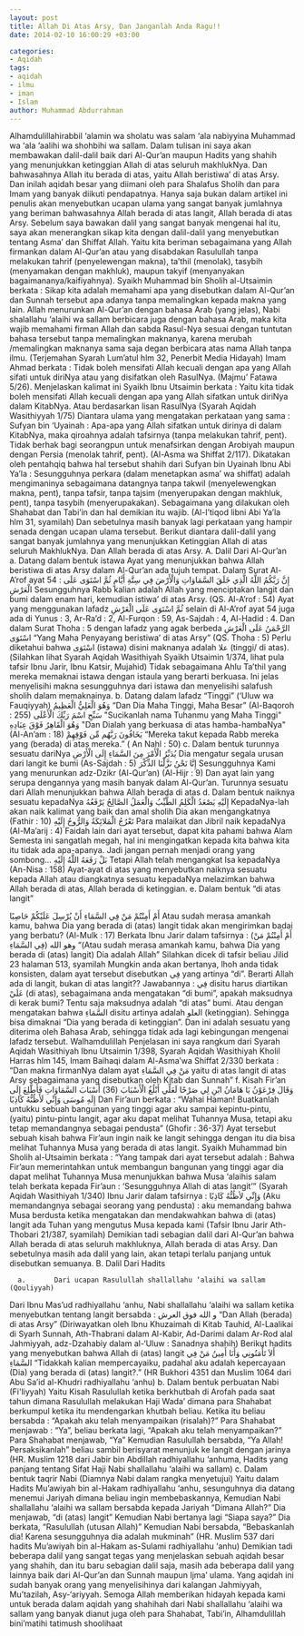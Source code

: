```yaml
---
layout: post
title: Allah Di Atas Arsy, Dan Janganlah Anda Ragu!!
date: 2014-02-10 16:00:29 +03:00

categories:
- Aqidah
tags:
- aqidah
- ilmu
- iman
- Islam
author: Muhammad Abdurrahman
---
```

Alhamdulillahirabbil ‘alamin wa sholatu was salam ‘ala nabiyyina Muhammad wa ‘ala ‘aalihi wa shohbihi wa sallam.
Dalam tulisan ini saya akan membawakan dalil-dalil baik dari Al-Qur’an maupun Hadits yang shahih yang menunjukkan ketinggian Allah di atas seluruh makhlukNya. Dan bahwasahnya Allah itu berada di atas, yaitu Allah beristiwa’ di atas Arsy. Dan inilah aqidah besar yang diimani oleh para Shalafus Sholih dan para Imam yang banyak diikuti pendapatnya. Hanya saja bukan dalam artikel ini penulis akan menyebutkan ucapan ulama yang sangat banyak jumlahnya yang beriman bahwasahnya Allah berada di atas langit, Allah berada di atas Arsy.
Sebelum saya bawakan dalil yang sangat banyak mengenai hal itu, saya akan menerangkan sikap kita dengan dalil-dalil yang menyebutkan tentang Asma’ dan Shiffat Allah. Yaitu kita beriman sebagaimana yang Allah firmankan dalam Al-Qur’an atau yang disabdakan Rasulullah tanpa melakukan tahrif (penyelewengan makna), ta’thil (menolak), tasybih (menyamakan dengan makhluk), maupun takyif (menyanyakan bagaimananya/kaifiyahnya).
Syaikh Muhammad bin Sholih al-Utsaimin berkata :
Sikap kita adalah memahami apa yang disebutkan dalam Al-Qur’an dan Sunnah tersebut apa adanya tanpa memalingkan kepada makna yang lain. Allah menurunkan Al-Qur’an dengan bahasa Arab (yang jelas), Nabi shalallahu ‘alaihi wa sallam berbicara juga dengan bahasa Arab, maka kita wajib memahami firman Allah dan sabda Rasul-Nya sesuai dengan tuntutan bahasa tersebut tanpa memalingkan maknanya, karena merubah /memalingkan maknanya sama saja degan berbicara atas nama Allah tanpa ilmu. (Terjemahan Syarah Lum’atul hlm 32, Penerbit Media Hidayah)
Imam Ahmad berkata : Tidak boleh mensifati Allah kecuali dengan apa yang Allah sifati untuk diriNya atau yang disifatkan oleh RasulNya. (Majmu’ Fatawa 5/26). Menjelaskan kalimat ini Syaikh Ibnu Utsaimin berkata : Yaitu kita tidak boleh mensifati Allah kecuali dengan apa yang Allah sifatkan untuk diriNya dalam KitabNya. Atau berdasarkan lisan RasulNya (Syarah Aqidah Wasithiyyah 1/75)
Diantara ulama yang mengatakan perkataan yang sama :
Sufyan bin ‘Uyainah : Apa-apa yang Allah sifatkan untuk dirinya di dalam KitabNya, maka qiroahnya adalah tafsirnya (tanpa melakukan tahrif, pent). Tidak berhak bagi seorangpun untuk menafsirkan dengan Arobiyah maupun dengan Persia (menolak tahrif, pent). (Al-Asma wa Shiffat 2/117). Dikatakan oleh pentahqiq bahwa hal tersebut shahih dari Sufyan bin Uyainah
Ibnu Abi Ya’la : Sesungguhnya perkara (dalam menetapkan asma’ wa shiffat) adalah mengimaninya sebagaimana datangnya tanpa takwil (menyelewengkan makna, pent), tanpa tafsir, tanpa tajsim (menyerupakan dengan makhluk, pent), tanpa tasybih (menyerupakakan). Sebagaimana yang dilakukan oleh Shahabat dan Tabi’in dan hal demikian itu wajib. (Al-I’tiqod libni Abi Ya’la hlm 31, syamilah)
Dan sebetulnya masih banyak lagi perkataan yang hampir senada dengan ucapan ulama tersebut.
Berikut diantara dalil-dalil yang sangat banyak jumlahnya yang menunjukkan Ketinggian Allah di atas seluruh MakhlukNya. Dan Allah berada di atas Arsy.
      A.    Dalil Dari Al-Qur’an
     a.      Datang dalam bentuk istawa
Ayat yang menunjukkan bahwa Allah beristiwa di atas Arsy dalam Al-Qur’an ada tujuh tempat.
Dalam Surat Al-A’rof ayat 54 :
إِنَّ رَبَّكُمُ اللَّهُ الَّذِي خَلَقَ السَّمَاوَاتِ وَالْأَرْضَ فِي سِتَّةِ أَيَّامٍ ثُمَّ اسْتَوَى عَلَى الْعَرْشِ
Sesungguhnya Rabb kalian adalah Allah yang menciptakan langit dan bumi dalam enam hari, kemudian istiwa’ di atas Arsy. (QS. Al-A’rof : 54)
Ayat yang menggunakan lafadz ثُمَّ اسْتَوَى عَلَى الْعَرْشِ  selain di Al-A’rof ayat 54 juga ada di Yunus : 3, Ar-Ra’d : 2, Al-Furqon : 59, As-Sajdah : 4, Al-Hadid : 4.
Dan dalam Surat Thoha : 5 dengan lafadz yang agak berbeda 
الرَّحْمَنُ عَلَى الْعَرْشِ اسْتَوَى
“Yang Maha Penyayang beristiwa’ di atas Arsy” (QS. Thoha : 5)
Perlu diketahui bahwa اسْتَوَى (istawa) disini maknanya adalah علا (tinggi/ di atas). (Silahkan lihat Syarah Aqidah Wasithiyah Syaikh Utsaimin 1/374, lihat pula tafsir Ibnu Jarir, Ibnu Katsir, Mujahid)
Tidak sebagaimana Ahlu Ta’thil yang mereka memaknai istawa dengan istaula yang berarti berkuasa. Ini jelas menyelisihi makna sesungguhnya dari istawa dan menyelisihi salafush sholih dalam memaknainya.
b.      Datang dalam lafadz “Tinggi” (‘Uluw wa Fauqiyyah)
وَهُوَ الْعَلِيُّ الْعَظِيمُ
“Dan Dia Maha Tinggi, Maha Besar” (Al-Baqoroh : 255)
سَبِّحِ اسْمَ رَبِّكَ الْأَعْلَى
"Sucikanlah nama Tuhanmu yang Maha Tinggi"
وَهُوَ الْقَاهِرُ فَوْقَ عِبَادِهِ
"Dan Dialah yang berkuasa di atas hamba-hambaNya" (Al-An’am : 18)
يَخَافُونَ رَبَّهُم مِّن فَوْقِهِمْ
“Mereka takut kepada Rabb mereka yang (berada) di atas mereka.” ( An Nahl : 50)
c.       Dalam bentuk turunnya sesuatu dariNya
يُدَبِّرُ الْأَمْرَ مِنَ السَّمَاءِ إِلَى الْأَرْضِ
Dia mengatur segala urusan dari langit ke bumi (As-Sajdah : 5)
إِنَّا نَحْنُ نَزَّلْنَا الذِّكْرَ
Sesungguhnya Kami yang menurunkan adz-Dzikr (Al-Qur’an) (Al-Hijr : 9)
Dan ayat lain yang serupa dengannya yang masih banyak dalam Al-Qur’an. Turunnya sesuatu dari Allah menunjukkan bahwa Allah berada di atas
d.      Dalam bentuk naiknya sesuatu kepadaNya
إِلَيْهِ يَصْعَدُ الْكَلِمُ الطَّيِّبُ وَالْعَمَلُ الصَّالِحُ يَرْفَعُهُ
KepadaNya-lah akan naik kalimat yang baik dan amal sholih Dia akan mengangkatnya (Fathir : 10)
تَعْرُجُ الْمَلائِكَةُ وَالرُّوحُ إِلَيْهِ
Para malaikat dan Jibril naik kepadaNya (Al-Ma’arij : 4)
Faidah lain dari ayat tersebut, dapat kita pahami bahwa Alam Semesta ini sangatlah megah, hal ini mengingatkan kepada kita bahwa kita itu tidak ada apa-apanya. Jadi jangan pernah menjadi orang yang sombong…
بَلْ رَفَعَهُ اللَّهُ إِلَيْهِ
Tetapi Allah telah mengangkat Isa kepadaNya (An-Nisa : 158)
Ayat-ayat di atas yang menyebutkan naiknya sesuatu kepada Allah atau diangkatnya sesuatu kepadaNya melazimkan bahwa Allah berada di atas, Allah berada di ketinggian.
e.       Dalam bentuk “di atas langit”

أَمْ أَمِنْتُمْ مَنْ فِي السَّمَاءِ أَنْ يُرْسِلَ عَلَيْكُمْ حَاصِبًا
Atau sudah merasa amankah kamu, bahwa Dia yang berada di (atas) langit tidak akan mengirimkan badai yang berbatu? (Al-Mulk : 17)
Berkata Ibnu Jarir dalam tafsirnya : (أَمْ أَمِنْتُمْ مَنْ فِي السَّمَاءِ) وهو الله
“(Atau sudah merasa amankah kamu, bahwa Dia yang berada di (atas) langit) Dia adalah Allah” Silahkan dicek di tafsir beliau Jilid 23 halaman 513, syamilah
Mungkin anda akan bertanya, lhoh anda tidak konsisten, dalam ayat tersebut disebutkan فِي yang artinya “di”. Berarti Allah ada di langit, bukan di atas langit??
Jawabannya : فِي  disitu harus diartikan عَلَيْ   (di atas), sebagaimana anda mengatakan “di bumi”, apakah maksudnya di kerak bumi? Tentu saja maksudnya adalah “di atas” bumi.
Atau dengan mengatakan bahwa السَّمَاءِ  disitu artinya adalah العلو (ketinggian). Sehingga bisa dimaknai “Dia yang berada di ketinggian”. Dan ini adalah sesuatu yang diterima oleh Bahasa Arab, sehingga tidak ada lagi kebingungan mengenai lafadz tersebut. Walhamdulillah
Penjelasan ini saya rangkum dari Syarah Aqidah Wasithiyah Ibnu Utsaimin 1/398, Syarah Aqidah Wasithiyah Kholil Harras hlm 145,
Imam Baihaqi dalam Al-Asma’wa Shiffat 2/330 berkata :
“Dan makna firmanNya dalam ayat مَنْ فِي السَّمَاءِ  yaitu di atas langit di atas Arsy sebagaimana yang disebutkan oleh Kitab dan Sunnah”
       f.       Kisah Fir’an
وَقَالَ فِرْعَوْنُ يَا هَامَانُ ابْنِ لِي صَرْحًا لَعَلِّي أَبْلُغُ الْأَسْبَابَ (36) أَسْبَابَ السَّمَاوَاتِ فَأَطَّلِعَ إِلَى إِلَهِ مُوسَى وَإِنِّي لَأَظُنُّهُ كَاذِبًا
Dan Fir’aun berkata : “Wahai Haman! Buatkanlah untukku sebuah bangunan yang tinggi agar aku sampai kepintu-pintu, (yaitu) pintu-pintu langit, agar aku dapat melihat Tuhannya Musa, tetapi aku tetap memandangnya sebagai pendusta” (Ghofir : 36-37)
Ayat tersebut sebuah kisah bahwa Fir’aun ingin naik ke langit sehingga dengan itu dia bisa melihat Tuhannya Musa yang berada di atas langit.
Syaikh Muhammad bin Sholih al-Utsaimin berkata :
“Yang tampak dari ayat tersebut adalah : Bahwa Fir’aun memerintahkan untuk membangun bangunan yang tinggi agar dia dapat melihat Tuhannya Musa menunjukkan bahwa Musa ‘alaihis salam telah berkata kepada Fir’aun : ‘Sesungguhnya Allah di atas langit’” (Syarah Aqidah Wasithiyah 1/340)
Ibnu Jarir dalam tafsirnya :
وَإِنِّي لأظُنُّهُ كَاذِبًا   (Aku memandangnya sebagai seorang yang pendusta) : aku memandang bahwa Musa berdusta ketika mengatakan dan mendakwahkan bahwa di (atas) langit ada Tuhan yang mengutus Musa kepada kami (Tafsir Ibnu Jarir Ath-Thobari 21/387, syamilah)
Demikian tadi sebagian dalil dari Al-Qur’an bahwa Allah berada di atas seluruh makhluknya, Allah berada di atas Arsy. Dan sebetulnya masih ada dalil yang lain, akan tetapi terlalu panjang untuk disebutkan semuanya.
      B.     Dalil Dari Hadits

      a.       Dari ucapan Rasulullah shallallahu ‘alaihi wa sallam (Qouliyyah)

Dari Ibnu Mas’ud radhiyallahu ‘anhu, Nabi shallallahu ‘alaihi wa sallam ketika menyebutkan tentang langit bersabda :
و الله فوق العرش
“Dan Allah (berada) di atas Arsy” (Diriwayatkan oleh Ibnu Khuzaimah di Kitab Tauhid, Al-Laalikai di Syarh Sunnah, Ath-Thabrani dalam Al-Kabir, Ad-Darimi dalam Ar-Rod alal Jahmiyyah, adz-Dzahabiy dalam al-‘Uluw : Sanadnya shahih)
Berikut hadits yang menyebutkan bahwa Allah di (atas) langit
أَلاَ تَأْمَنُونِي وَأَنَا أَمِينُ مَنْ فِي السَّمَاءِ
“Tidakkah kalian mempercayaiku, padahal aku adalah kepercayaan (Dia) yang berada di (atas) langit?.” (HR Bukhori 4351 dan Muslim 1064 dari Abu Sa’id al-Khudri radhiyallahu ‘anhu)
      b.      Dalam bentuk perbuatan Nabi (Fi'liyyah)
Yaitu Kisah Rasulullah ketika berkhutbah di Arofah pada saat tahun dimana Rasulullah melakukan Haji Wada’ dimana para Shahabat berkumpul ketika itu mendengarkan khutbah beliau. Ketika itu beliau bersabda :
“Apakah aku telah menyampaikan (risalah)?” Para Shahabat menjawab : “Ya”, beliau berkata lagi, “Apakah aku telah menyampaikan?” Para Shahabat menjawab, “Ya”
Kemudian Rasulullah bersabda,
“Ya Allah! Persaksikanlah” beliau sambil berisyarat menunjuk ke langit dengan jarinya
(HR. Muslim 1218 dari Jabir bin Abdillah radhiyallahu ‘anhuma, Hadits yang panjang tentang Sifat Haji Nabi shallallahu ‘alaihi wa sallam)
      c.       Dalam bentuk taqrir Nabi (Diamnya Nabi dalam rangka menyetujui)
Yaitu dalam Hadits Mu’awiyah bin al-Hakam radhiyallahu ‘anhu, sesunguhnya dia datang menemui Jariyah dimana beliau ingin membebaskannya, Kemudian Nabi shallallahu ‘alaihi wa sallam bersabda kepada Jariyah
“Dimana Allah?” Dia menjawab, “di (atas) langit”
Kemudian Nabi bertanya lagi “Siapa saya?” Dia berkata, “Rasulullah (utusan Allah)”
Kemudian Nabi bersabda, “Bebaskanlah dia! Karena sesungguhnya dia adalah mukminah”
(HR. Muslim 537 dari hadits Mu’awiyah bin al-Hakam as-Sulami radhiyallahu ‘anhu)
Demikian tadi beberapa dalil yang sangat tegas yang menjelaskan sebuah aqidah besar yang shahih, dan itu baru sebagian dalil saja, masih ada beberapa dalil yang lainnya baik dari Al-Qur’an dan Sunnah maupun Ijma’ ulama.
Yang aqidah ini sudah banyak orang yang menyelisihinya dari kalangan Jahmiyyah, Mu’tazilah, Asy-‘ariyyah. Semoga Allah memberikan hidayah kepada kami untuk berada dalam aqidah yang shahihah dari Nabi shallallahu ‘alaihi wa sallam yang banyak dianut juga oleh para Shahabat, Tabi’in,
Alhamdulillah bini’matihi tatimush shoolihaat
